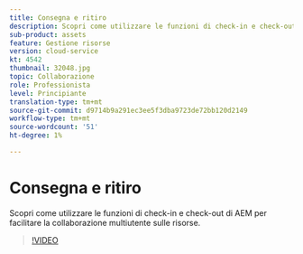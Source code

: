 ```yaml
---
title: Consegna e ritiro
description: Scopri come utilizzare le funzioni di check-in e check-out di AEM per facilitare la collaborazione multiutente sulle risorse.
sub-product: assets
feature: Gestione risorse
version: cloud-service
kt: 4542
thumbnail: 32048.jpg
topic: Collaborazione
role: Professionista
level: Principiante
translation-type: tm+mt
source-git-commit: d9714b9a291ec3ee5f3dba9723de72bb120d2149
workflow-type: tm+mt
source-wordcount: '51'
ht-degree: 1%

---
```



# Consegna e ritiro

Scopri come utilizzare le funzioni di check-in e check-out di AEM per facilitare la collaborazione multiutente sulle risorse.

>[!VIDEO](https://video.tv.adobe.com/v/32048/?quality=12&learn=on&hidetitle=true)


